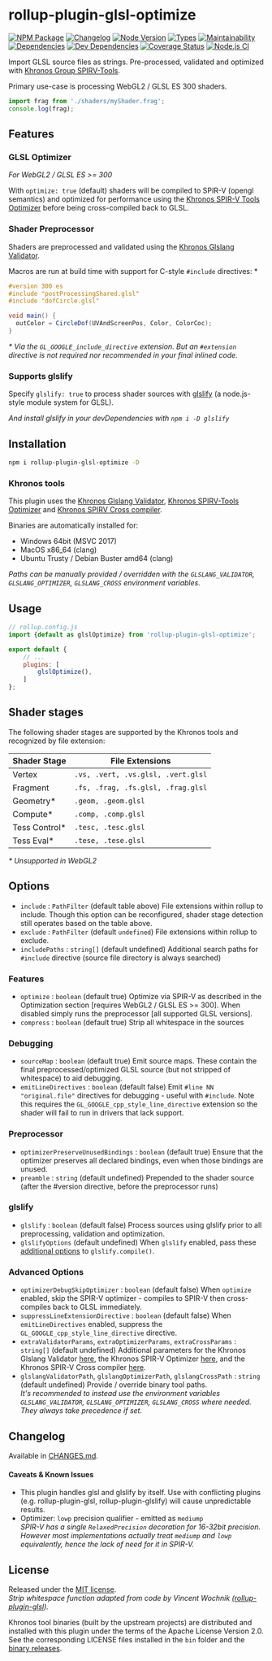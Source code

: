 # rollup-plugin-glsl-optimize
[![NPM Package][npm]][npm-url]
[![Changelog][changelog]][changelog-url]
[![Node Version][node-version]](#)
[![Types][types]](#)
[![Maintainability][cc-maintainability]][cc-maintainability-url]\
[![Dependencies][dependencies]][dependencies-url]
[![Dev Dependencies][dev-dependencies]][dev-dependencies-url]
[![Coverage Status][coverage]][coverage-url]
[![Node.js CI][ci]][ci-url]

Import GLSL source files as strings. Pre-processed, validated and optimized with [Khronos Group SPIRV-Tools](https://github.com/KhronosGroup/SPIRV-Tools).

Primary use-case is processing WebGL2 / GLSL ES 300 shaders.

```js
import frag from './shaders/myShader.frag';
console.log(frag);
```

## Features

### GLSL Optimizer
*For WebGL2 / GLSL ES >= 300*

With ``optimize: true`` (default) shaders will be compiled to SPIR-V (opengl semantics) and optimized for performance using the [Khronos SPIR-V Tools Optimizer](https://github.com/KhronosGroup/SPIRV-Tools) before being cross-compiled back to GLSL.

### Shader Preprocessor
Shaders are preprocessed and validated using the [Khronos Glslang Validator](https://github.com/KhronosGroup/glslang).

Macros are run at build time with support for C-style ``#include`` directives: \*

```glsl
#version 300 es
#include "postProcessingShared.glsl"
#include "dofCircle.glsl"

void main() {
  outColor = CircleDof(UVAndScreenPos, Color, ColorCoc);
}
```
*\* Via the ``GL_GOOGLE_include_directive`` extension. But an ``#extension`` directive is not required nor recommended in your final inlined code.*

### Supports glslify
Specify ``glslify: true`` to process shader sources with [glslify](https://github.com/glslify/glslify) (a node.js-style module system for GLSL).

*And install glslify in your devDependencies with ``npm i -D glslify``*

## Installation

```sh
npm i rollup-plugin-glsl-optimize -D
```

### Khronos tools
This plugin uses the [Khronos Glslang Validator](https://github.com/KhronosGroup/glslang), [Khronos SPIRV-Tools Optimizer](https://github.com/KhronosGroup/SPIRV-Tools) and [Khronos SPIRV Cross compiler](https://github.com/KhronosGroup/SPIRV-Cross).

Binaries are automatically installed for:
* Windows 64bit (MSVC 2017)
* MacOS x86_64 (clang)
* Ubuntu Trusty / Debian Buster amd64 (clang)

*Paths can be manually provided / overridden with the ``GLSLANG_VALIDATOR``, ``GLSLANG_OPTIMIZER``, ``GLSLANG_CROSS`` environment variables.*

## Usage
```js
// rollup.config.js
import {default as glslOptimize} from 'rollup-plugin-glsl-optimize';

export default {
    // ...
    plugins: [
        glslOptimize(),
    ]
};
```

## Shader stages

The following shader stages are supported by the Khronos tools and recognized by file extension:

| Shader Stage | File Extensions                       |
| ------------ | ------------------------------------- |
| Vertex       | ``.vs, .vert, .vs.glsl, .vert.glsl``  |
| Fragment     | ``.fs, .frag, .fs.glsl, .frag.glsl``  |
| Geometry*     | ``.geom, .geom.glsl``                |
| Compute*      | ``.comp, .comp.glsl``                |
| Tess Control* | ``.tesc, .tesc.glsl``                |
| Tess Eval*    | ``.tese, .tese.glsl``                |

*\* Unsupported in WebGL2*

## Options
- `include` : `PathFilter` (default table above) File extensions within rollup to include. Though this option can be reconfigured, shader stage detection still operates based on the table above.
- `exclude` : `PathFilter` (default ``undefined``) File extensions within rollup to exclude.
- ``includePaths`` : ``string[]`` (default undefined) Additional search paths for ``#include`` directive (source file directory is always searched)
### Features
- `optimize` : ``boolean`` (default true) Optimize via SPIR-V as described in the Optimization section [requires WebGL2 / GLSL ES >= 300]. When disabled simply runs the preprocessor [all supported GLSL versions].
- ``compress`` : ``boolean`` (default true) Strip all whitespace in the sources
### Debugging
- ``sourceMap`` : ``boolean`` (default true) Emit source maps. These contain the final preprocessed/optimized GLSL source (but not stripped of whitespace) to aid debugging.
- ``emitLineDirectives`` : ``boolean`` (default false) Emit ``#line NN "original.file"`` directives for debugging - useful with ``#include``. Note this requires the ``GL_GOOGLE_cpp_style_line_directive`` extension so the shader will fail to run in drivers that lack support.
### Preprocessor
- ``optimizerPreserveUnusedBindings`` : ``boolean`` (default true) Ensure that the optimizer preserves all declared bindings, even when those bindings are unused.
- ``preamble`` : ``string`` (default undefined) Prepended to the shader source (after the #version directive, before the preprocessor runs)
### glslify
- ``glslify`` : ``boolean`` (default false) Process sources using glslify prior to all preprocessing, validation and optimization.
- ``glslifyOptions`` (default undefined) When ``glslify`` enabled, pass these [additional options](https://github.com/glslify/glslify#var-src--glslcompilesrc-opts) to ``glslify.compile()``.
### Advanced Options
- ``optimizerDebugSkipOptimizer`` : ``boolean`` (default false) When ``optimize`` enabled, skip the SPIR-V optimizer - compiles to SPIR-V then cross-compiles back to GLSL immediately.
- ``suppressLineExtensionDirective`` : ``boolean`` (default false) When `emitLineDirectives` enabled, suppress the ``GL_GOOGLE_cpp_style_line_directive`` directive.
- ``extraValidatorParams``, ``extraOptimizerParams``, ``extraCrossParams`` : ``string[]`` (default undefined) Additional parameters for the Khronos Glslang Validator [here](doc/glslangValidator.md), the Khronos SPIR-V Optimizer [here](doc/spirv-opt.md), and the Khronos SPIR-V Cross compiler [here](doc/spirv-cross.md).
- ``glslangValidatorPath``, ``glslangOptimizerPath``, ``glslangCrossPath`` : ``string`` (default undefined) Provide / override binary tool paths.\
*It's recommended to instead use the environment variables ``GLSLANG_VALIDATOR``, ``GLSLANG_OPTIMIZER``, ``GLSLANG_CROSS`` where needed. They always take precedence if set.*

## Changelog
Available in [CHANGES.md](CHANGES.md).

#### Caveats & Known Issues
* This plugin handles glsl and glslify by itself. Use with conflicting plugins (e.g. rollup-plugin-glsl, rollup-plugin-glslify) will cause unpredictable results.
* Optimizer: ``lowp`` precision qualifier - emitted as ``mediump``\
  *SPIR-V has a single ``RelaxedPrecision`` decoration for 16-32bit precision. However most implementations actually treat ``mediump`` and ``lowp`` equivalently, hence the lack of need for it in SPIR-V.*

## License

Released under the [MIT license](LICENSE).\
*Strip whitespace function adapted from code by Vincent Wochnik ([rollup-plugin-glsl](https://github.com/vwochnik/rollup-plugin-glsl)).*

Khronos tool binaries (built by the upstream projects) are distributed and installed with this plugin under the terms of the Apache License Version 2.0. See the corresponding LICENSE files installed in the ``bin`` folder and the [binary releases](https://github.com/docd27/rollup-plugin-glsl-optimize/releases/).

[ci]: https://github.com/docd27/rollup-plugin-glsl-optimize/actions/workflows/node-ci.yml/badge.svg
[ci-url]: https://github.com/docd27/rollup-plugin-glsl-optimize/actions/workflows/node-ci.yml
[npm]: https://badgen.net/npm/v/rollup-plugin-glsl-optimize
[npm-url]: https://www.npmjs.com/package/rollup-plugin-glsl-optimize
[node-version]: https://badgen.net/npm/node/rollup-plugin-glsl-optimize
[types]: https://badgen.net/npm/types/rollup-plugin-glsl-optimize
[changelog]: https://badgen.net/badge/changelog/SemVer/blue
[changelog-url]: https://github.com/docd27/rollup-plugin-glsl-optimize/blob/master/CHANGES.md
[dependencies]: https://status.david-dm.org/gh/docd27/rollup-plugin-glsl-optimize.svg
[dependencies-url]: https://david-dm.org/docd27/rollup-plugin-glsl-optimize
[dev-dependencies]: https://status.david-dm.org/gh/docd27/rollup-plugin-glsl-optimize.svg?type=dev
[dev-dependencies-url]: https://david-dm.org/docd27/rollup-plugin-glsl-optimize?type=dev
[cc-maintainability]: https://badgen.net/codeclimate/maintainability/docd27/rollup-plugin-glsl-optimize
[cc-maintainability-url]: https://codeclimate.com/github/docd27/rollup-plugin-glsl-optimize/maintainability
[coverage]: https://badgen.net/coveralls/c/github/docd27/rollup-plugin-glsl-optimize/master
[coverage-url]: https://coveralls.io/github/docd27/rollup-plugin-glsl-optimize?branch=master
